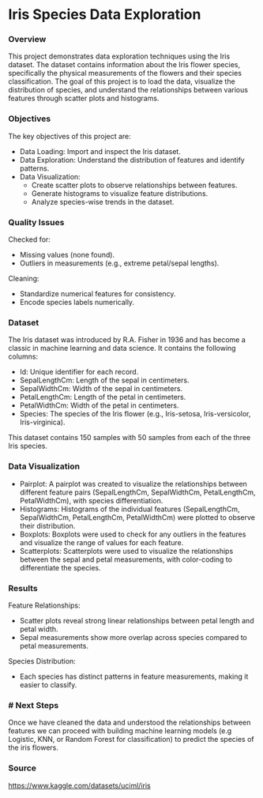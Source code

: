 # Iris Species Data Exploration

### Overview

This project demonstrates data exploration techniques using the Iris dataset. The dataset contains information about the Iris flower species, specifically the physical measurements of the flowers and their species classification. The goal of this project is to load the data, visualize the distribution of species, and understand the relationships between various features through scatter plots and histograms.

### Objectives

The key objectives of this project are:

- Data Loading: Import and inspect the Iris dataset.
- Data Exploration: Understand the distribution of features and identify patterns.
- Data Visualization:
    - Create scatter plots to observe relationships between features.
    - Generate histograms to visualize feature distributions.
    - Analyze species-wise trends in the dataset.

### Quality Issues

Checked for:
- Missing values (none found).
- Outliers in measurements (e.g., extreme petal/sepal lengths).

Cleaning:
- Standardize numerical features for consistency.
- Encode species labels numerically.

### Dataset

The Iris dataset was introduced by R.A. Fisher in 1936 and has become a classic in machine learning and data science. It contains the following columns:

- Id: Unique identifier for each record.
- SepalLengthCm: Length of the sepal in centimeters.
- SepalWidthCm: Width of the sepal in centimeters.
- PetalLengthCm: Length of the petal in centimeters.
- PetalWidthCm: Width of the petal in centimeters.
- Species: The species of the Iris flower (e.g., Iris-setosa, Iris-versicolor, Iris-virginica).

This dataset contains 150 samples with 50 samples from each of the three Iris species.

### Data Visualization

- Pairplot: A pairplot was created to visualize the relationships between different feature pairs (SepalLengthCm, SepalWidthCm, PetalLengthCm, PetalWidthCm), with species differentiation.
- Histograms: Histograms of the individual features (SepalLengthCm, SepalWidthCm, PetalLengthCm, PetalWidthCm) were plotted to observe their distribution.
- Boxplots: Boxplots were used to check for any outliers in the features and visualize the range of values for each feature.
- Scatterplots: Scatterplots were used to visualize the relationships between the sepal and petal measurements, with color-coding to differentiate the species.

### Results

Feature Relationships:
- Scatter plots reveal strong linear relationships between petal length and petal width.
- Sepal measurements show more overlap across species compared to petal measurements.

Species Distribution:
- Each species has distinct patterns in feature measurements, making it easier to classify.

### # Next Steps

Once we have cleaned the data and understood the relationships between features we can proceed with building machine learning models (e.g Logistic, KNN, or Random Forest for classification) to predict the species of the iris flowers.

### Source

https://www.kaggle.com/datasets/uciml/iris
